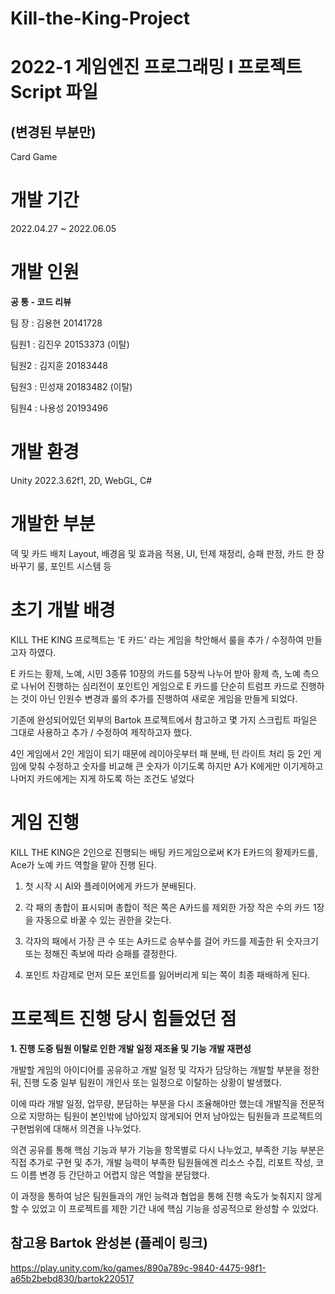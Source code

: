 # Kill-the-King-Project

# 2022-1 게임엔진 프로그래밍 I 프로젝트 Script 파일 
## (변경된 부분만)

Card Game

# 개발 기간

2022.04.27 ~ 2022.06.05

# 개발 인원

__공 통 - 코드 리뷰__

팀 장 : 김용현 20141728

팀원1 : 김진우 20153373 (이탈)

팀원2 : 김지훈 20183448

팀원3 : 민성재 20183482 (이탈)

팀원4 : 나용성 20193496

# 개발 환경

Unity 2022.3.62f1, 2D, WebGL, C#

# 개발한 부분

덱 및 카드 배치 Layout, 배경음 및 효과음 적용, UI, 턴제 재정리, 승패 판정, 카드 한 장 바꾸기 룰, 포인트 시스템 등

# 초기 개발 배경
KILL THE KING 프로젝트는 'E 카드'  라는 게임을 착안해서 룰을 추가 / 수정하여 만들고자 하였다.

E 카드는 황제, 노예, 시민 3종류 10장의 카드를 5장씩 나누어 받아 황제 측, 노예 측으로 나뉘어 진행하는 심리전이 포인트인 게임으로 E 카드를 단순히 트럼프 카드로 진행하는 것이 아닌 인원수 변경과 룰의 추가를 진행하여 새로운 게임을 만들게 되었다.

기존에 완성되어있던 외부의 Bartok 프로젝트에서 참고하고 몇 가지 스크립트 파일은 그대로 사용하고 추가 / 수정하여 제작하고자 했다.
 
4인 게임에서 2인 게임이 되기 때문에 레이아웃부터 패 분배, 턴 라이트 처리 등 2인 게임에 맞춰 수정하고 숫자를 비교해 큰 숫자가 이기도록 하지만 A가 K에게만 이기게하고 나머지 카드에게는 지게 하도록 하는 조건도 넣었다

# 게임 진행
KILL THE KING은 2인으로 진행되는 배팅 카드게임으로써 K가 E카드의 황제카드를, Ace가 노예 카드 역할을 맡아 진행 된다.
 
1. 첫 시작 시 AI와 플레이어에게 카드가 분배된다.

2. 각 패의 총합이 표시되며 총합이 적은 쪽은 A카드를 제외한 가장 작은 수의 카드 1장을 자동으로 바꿀 수 있는 권한을 갖는다.

3. 각자의 패에서 가장 큰 수 또는 A카드로 승부수를 걸어 카드를 제출한 뒤 숫자크기 또는 정해진 족보에 따라 승패를 결정한다.

4. 포인트 차감제로 먼저 모든 포인트를 잃어버리게 되는 쪽이 최종 패배하게 된다.

# 프로젝트 진행 당시 힘들었던 점

__1. 진행 도중 팀원 이탈로 인한 개발 일정 재조율 및 기능 개발 재편성__

개발할 게임의 아이디어를 공유하고 개발 일정 및 각자가 담당하는 개발할 부분을 정한 뒤, 진행 도중 일부 팀원이 개인사 또는 일정으로 이탈하는 상황이 발생했다.

이에 따라 개발 일정, 업무량, 분담하는 부분을 다시 조율해야만 했는데 개발직을 전문적으로 지망하는 팀원이 본인밖에 남아있지 않게되어 먼저 남아있는 팀원들과 프로젝트의 구현범위에 대해서 의견을 나누었다.

의견 공유를 통해 핵심 기능과 부가 기능을 항목별로 다시 나누었고, 부족한 기능 부분은 직접 추가로 구현 및 추가, 개발 능력이 부족한 팀원들에겐 리소스 수집, 리포트 작성, 코드 이름 변경 등 간단하고 어렵지 않은 역할을 분담했다.

이 과정을 통하여 남은 팀원들과의 개인 능력과 협업을 통해 진행 속도가 늦춰지지 않게 할 수 있었고 이 프로젝트를 제한 기간 내에 핵심 기능을 성공적으로 완성할 수 있었다.

## 참고용 Bartok 완성본 (플레이 링크)

https://play.unity.com/ko/games/890a789c-9840-4475-98f1-a65b2bebd830/bartok220517
